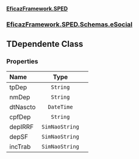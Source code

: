 #### [EficazFramework.SPED](EficazFrameworkSPED.md 'EficazFramework SPED')
### [EficazFramework.SPED.Schemas.eSocial](EficazFramework.SPED.Schemas.eSocial.md 'EficazFramework.SPED.Schemas.eSocial')

## TDependente Class
### Properties

| Name | Type | |
| :--- | :---: | :--- |
| tpDep | `String` |  |
| nmDep | `String` |  |
| dtNascto | `DateTime` |  |
| cpfDep | `String` |  |
| depIRRF | `SimNaoString` |  |
| depSF | `SimNaoString` |  |
| incTrab | `SimNaoString` |  |
